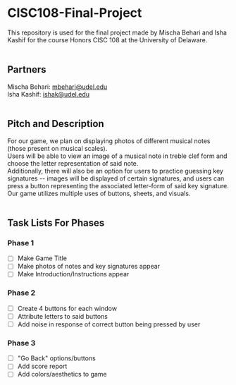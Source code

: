 # CISC108-Final-Project
This repository is used for the final project made by Mischa Behari and Isha Kashif for the course Honors CISC 108 at the University of Delaware.<br><br>
## Partners 
Mischa Behari: mbehari@udel.edu<br>
Isha Kashif: ishak@udel.edu<br><br>
## Pitch and Description
For our game, we plan on displaying photos of different musical notes (those present on musical scales).<br>
Users will be able to view an image of a musical note in treble clef form and choose the letter representation of said note.<br>
Additionally, there will also be an option for users to practice guessing key signatures -- images will be displayed of certain signatures, and users can press a button representing the associated letter-form of said key signature.<br>
Our game utilizes multiple uses of buttons, sheets, and visuals.<br><br>
## Task Lists For Phases
### Phase 1
- [ ] Make Game Title
- [ ] Make photos of notes and key signatures appear
- [ ] Make Introduction/Instructions appear
### Phase 2
- [ ] Create 4 buttons for each window
- [ ] Attribute letters to said buttons
- [ ] Add noise in response of correct button being pressed by user
### Phase 3
- [ ] "Go Back" options/buttons
- [ ] Add score report
- [ ] Add colors/aesthetics to game
